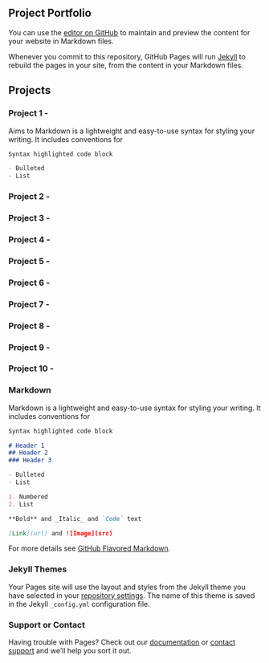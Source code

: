 ## Project Portfolio

You can use the [editor on GitHub](https://github.com/gel1has3/gtegenaw.github.io/edit/gh-pages/index.md) to maintain and preview the content for your website in Markdown files.

Whenever you commit to this repository, GitHub Pages will run [Jekyll](https://jekyllrb.com/) to rebuild the pages in your site, from the content in your Markdown files.

## Projects

### Project 1 -  
Aims to Markdown is a lightweight and easy-to-use syntax for styling your writing. It includes conventions for

```markdown
Syntax highlighted code block

- Bulleted
- List
```

### Project 2 - 
### Project 3 - 
### Project 4 - 
### Project 5 - 
### Project 6 - 
### Project 7 - 
### Project 8 - 
### Project 9 - 
### Project 10 -


### Markdown

Markdown is a lightweight and easy-to-use syntax for styling your writing. It includes conventions for

```markdown
Syntax highlighted code block

# Header 1
## Header 2
### Header 3

- Bulleted
- List

1. Numbered
2. List

**Bold** and _Italic_ and `Code` text

[Link](url) and ![Image](src)
```

For more details see [GitHub Flavored Markdown](https://guides.github.com/features/mastering-markdown/).

### Jekyll Themes

Your Pages site will use the layout and styles from the Jekyll theme you have selected in your [repository settings](https://github.com/gel1has3/gtegenaw.github.io/settings/pages). The name of this theme is saved in the Jekyll `_config.yml` configuration file.

### Support or Contact

Having trouble with Pages? Check out our [documentation](https://docs.github.com/categories/github-pages-basics/) or [contact support](https://support.github.com/contact) and we’ll help you sort it out.
